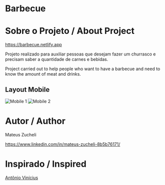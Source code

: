 # Barbecue

# Sobre o Projeto / About Project

https://barbecue.netlify.app

Projeto realizado para auxiliar pessoas que desejam fazer um churrasco e precisam saber a quantidade de carnes e bebidas.

Project carried out to help people who want to have a barbecue and need to know the amount of meat and drinks.

## Layout Mobile
![Mobile 1](https://github.com/Zucheli/Barbecue/blob/main/assets/Churrascômetro.png) 
![Mobile 2](https://github.com/Zucheli/Barbecue/blob/main/assets/Churrascômetro2.png)

# Autor / Author
Mateus Zucheli 

https://www.linkedin.com/in/mateus-zucheli-8b5b76171/

# Inspirado / Inspired
[Antônio Vinícius](https://github.com/antonvinicius/churrascometro)
